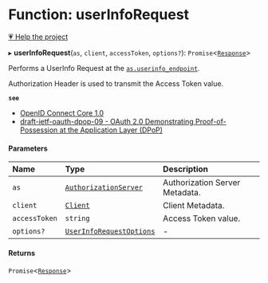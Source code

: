 # Function: userInfoRequest

[💗 Help the project](https://github.com/sponsors/panva)

▸ **userInfoRequest**(`as`, `client`, `accessToken`, `options?`): `Promise`<[`Response`]( https://developer.mozilla.org/en-US/docs/Web/API/Response )\>

Performs a UserInfo Request at the [`as.userinfo_endpoint`](../interfaces/AuthorizationServer.md#userinfo_endpoint).

Authorization Header is used to transmit the Access Token value.

**`see`** 
 - [OpenID Connect Core 1.0](https://openid.net/specs/openid-connect-core-1_0.html#UserInfo)
 - [draft-ietf-oauth-dpop-09 - OAuth 2.0 Demonstrating Proof-of-Possession at the Application Layer (DPoP)](https://www.ietf.org/archive/id/draft-ietf-oauth-dpop-09.html#name-protected-resource-access)

#### Parameters

| Name | Type | Description |
| :------ | :------ | :------ |
| `as` | [`AuthorizationServer`](../interfaces/AuthorizationServer.md) | Authorization Server Metadata. |
| `client` | [`Client`](../interfaces/Client.md) | Client Metadata. |
| `accessToken` | `string` | Access Token value. |
| `options?` | [`UserInfoRequestOptions`](../interfaces/UserInfoRequestOptions.md) | - |

#### Returns

`Promise`<[`Response`]( https://developer.mozilla.org/en-US/docs/Web/API/Response )\>
